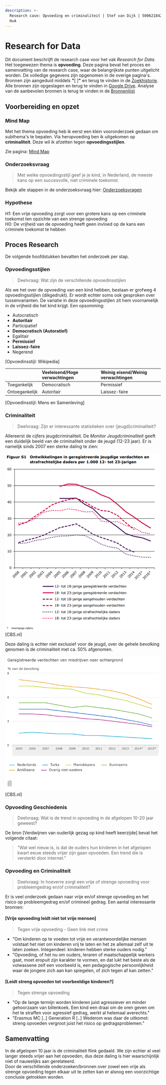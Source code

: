 ```yaml
---
description: >-
  Research case: Opvoeding en criminaliteit | Stef van Dijk | 500621842 | CMD @
  HvA
---
```


# Research for Data

Dit document beschrijft de research case voor het vak _Research for Data_. Het toegewezen thema is **opvoeding**. Deze pagina bevat het proces en samenvatting van de research case, waar de belangrijkste punten uitgelicht worden. De volledige gegevens zijn opgenomen in de overige pagina's. Bronnen zijn aangeduid middels **"**\[  \]**"** en terug te vinden in de [Zoekhistorie](zoekhistorie.md). Alle bronnen zijn opgeslagen en terug te vinden in [Google Drive](https://drive.google.com/open?id=13iFdsiooQKUIvUN3lfU_EG4MZ97iydsI). Analyse van de aanbevolen bronnen is terug te vinden in de [Bronnenlijst](bronnenlijst.md)

## Voorbereiding en opzet

### Mind Map

Met het thema opvoeding heb ik eerst een klein vooronderzoek gedaan om subthema's te bepalen. Via heropvoeding ben ik uitgekomen op **criminaliteit**. Deze wil ik afzetten tegen **opvoedingsstijlen**. 

Zie pagina: [Mind Map](mind-map.md)

### Onderzoeksvraag

> Met welke opvoedingsstijl geef je je kind, in Nederland, de meeste kans op een succesvolle, niet criminele toekomst.

Bekijk alle stappen in de onderzoeksvraag hier: [Onderzoeksvragen](onderzoeksvragen.md)

### Hypothese

H1: Een vrije opvoeding zorgt voor een grotere kans op een criminele toekomst ten opzichte van een strenge opvoeding  
H0: De vrijheid van de opvoeding heeft geen invloed op de kans een criminele toekomst te hebben

## Proces Research
De volgende hoofdstukken bevatten het onderzoek per stap.

### Opvoedingsstijlen
> Deelvraag: Wat zijn de verschillende opvoedinsstijlen

Als we het over de opvoeding van een kind hebben, bestaan er grofweg 4 opvoedingsstijlen \(dikgedrukt\). Er wordt echter soms ook gesproken over tussenvarianten. De variatie in deze opvoedingsstijlen zit hem voornamelijk in de vrijheid die het kind krijgt. Een opsomming:

* Autocratisch
* **Autoritair**
* Participatief
* **Democratisch \(Autoratief\)**
* Egalitair
* **Permissief**
* **Laissez-faire**
* Negerend

\[Opvoedinsstijl: Wikipedia\]

|  | Veeleisend/Hoge verwachtingen | Weinig eisend/Weinig verwachtingen |
| :--- | :--- | :--- |
| Toegankelijk | Democratisch | Permissief |
| Ontoegankelijk | Autoritair | Laissez-faire |

\[Opvoedinsstijl: Mens en Samenleving\]

### Criminaliteit
> Deelvraag: Zijn er interessante statistieken over (jeugd)criminaliteit?

Allereerst de cijfers jeugdcriminaliteit. De _Monitor Jeugdcriminaliteit_ geeft een duidelijk beeld van de criminaliteit onder de jeugd \(12-23 jaar\). Er is namelijk sinds 2007 een sterke daling te zien:

![\[Monitor Jeugdcriminaliteit 2017\]](.gitbook/assets/afname_jeugdcrimi.PNG)  
[CBS.nl]

Deze daling is echter niet exclusief voor de jeugd, over de gehele bevolking genomen is de criminaliteit met ca. 50% afgenomen.

![\[CBS.nl Criminaliteit Achtergrond\]](.gitbook/assets/geregistreerde-verdachten-van-misdrijven-naar-achtergrond-16-11-21.png)  
[CBS.nl]

### Opvoeding Geschiedenis
> Deelvraag: Wat is de trend in opvoeding in de afgelopen 10-20 jaar geweest?

De bron [Verdwijnen van ouderlijk gezag op kind heeft keerzijde] bevat het volgende citaat:
> "Wat wel nieuw is, is dat de ouders hun kinderen in het afgelopen kwart eeuw steeds vrijer zijn gaan opvoeden. Een trend die is versterkt door internet."

### Opvoeding en Criminaliteit
> Deelvraag: In hoeverre zorgt een vrije of strenge opvoeding voor probleemgedrag en/of criminaliteit?

Er is veel onderzoek gedaan naar vrije en/of strenge opvoeding en het risico op probleemgedrag en/of crimineel gedrag. Een aantal interessante bronnen:

#### [Vrije opvoeding leidt niet tot vrije mensen] 
> Tegen vrije opvoeding - Geen link met crime

- "Om kinderen op te voeden tot vrije en verantwoordelijke mensen volstaat het niet om kinderen vrij te laten en het ze allemaal zelf uit te laten zoeken. Integendeel: kinderen hebben sterke ouders nodig."
- "Opvoeding, of het nu om ouders, leraren of maatschappelijk werkers gaat, moet eropuit zijn karakter te vormen, en dat lukt het beste als de volwassene zelf een voorbeeld is, een pedagogische persoonlijkheid waar de jongere zich aan kan spiegelen, of zich tegen af kan zetten."

#### [Leidt streng opvoeden tot voorbeeldige kinderen?] 
> Tegen strenge opvoeding

- "Op de lange termijn worden kinderen juist agressiever en minder gehoorzaam van billenkoek. Een kind een draai om de oren geven om het te straffen voor agressief gedrag, werkt al helemaal averechts."
- "Erasmus MC [..] Generation R [..] Wederom was daar de uitkomst: streng opvoeden vergroot juist het risico op gedragsproblemen."

## Samenvatting
In de afgelopen 10 jaar is de criminaliteit flink gedaald. We zijn echter al veel langer steeds vrijer aan het opvoeden, dus deze daling is hier waarschijnlijk niet of nauwelijks aan gerelateerd.  
Door de verschillende onderzoeken/bronnen over zowel een vrije als strenge opvoeding tegen elkaar uit te zetten kan er alsnog een voorzichtige conclusie getrokken worden. 




















